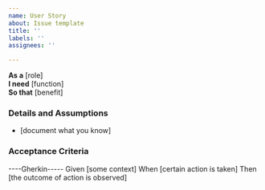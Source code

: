```yaml
---
name: User Story
about: Issue template
title: ''
labels: ''
assignees: ''

---
```


**As a** [role]  
 **I need** [function]  
 **So that** [benefit]  
   
 ### Details and Assumptions
 * [document what you know]
   
 ### Acceptance Criteria  
   
 ----Gherkin-----
 Given [some context]
 When [certain action is taken]
 Then [the outcome of action is observed]
